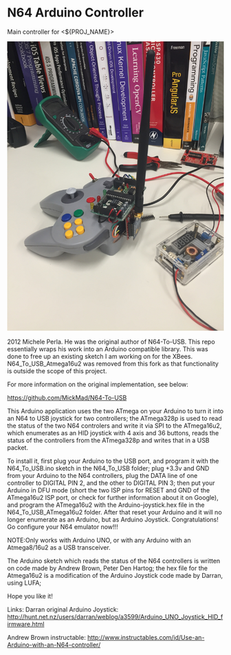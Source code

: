 
# N64 Arduino Controller

Main controller for &lt;${PROJ_NAME}>

![Alt text](./assets/Controller2.jpeg?raw=true "Optional Title")

2012 Michele Perla. He was the original author of N64-To-USB. This repo essentially
wraps his work into an Arduino compatible library. This was done to free up an
existing sketch I am working on for the XBees. N64_To_USB_Atmega16u2 was removed
from this fork as that functionality is outside the scope of this project.

For more information on the original implementation, see below:

https://github.com/MickMad/N64-To-USB


This Arduino application uses the two ATmega on your Arduino to turn it into
an N64 to USB joystick for two controllers; the ATmega328p is used to read 
the status of the two N64 controlers and write it via SPI to the ATmega16u2,
which enumerates as an HID joystick with 4 axis and 36 buttons, reads the 
status of the controllers from the ATmega328p and writes that in a USB packet.

To install it, first plug your Arduino to the USB port, and program it with 
the N64_To_USB.ino sketch in the N64_To_USB folder; plug +3.3v and GND 
from your Arduino to the N64 controllers, plug the DATA line of one controller 
to DIGITAL PIN 2, and the other to DIGITAL PIN 3; then put your Arduino in DFU 
mode (short the two ISP pins for RESET and GND of the ATmega16u2 ISP port, or 
check for further information about it on Google), and program the ATmega16u2 
with the Arduino-joystick.hex file in the N64_To_USB_ATmega16u2 folder. 
After that reset your Arduino and it will no longer enumerate as an Arduino, 
but as Arduino Joystick. Congratulations! Go configure your N64 emulator now!!!

NOTE:Only works with Arduino UNO, or with any Arduino with an Atmega8/16u2 as a
USB transceiver.

The Arduino sketch which reads the status of the N64 controllers is written on
code made by Andrew Brown, Peter Den Hartog; the hex file for the Atmega16u2
is a modification of the Arduino Joystick code made by Darran, using LUFA;

Hope you like it!


Links:
Darran original Arduino Joystick:
http://hunt.net.nz/users/darran/weblog/a3599/Arduino_UNO_Joystick_HID_firmware.html

Andrew Brown instructable:
http://www.instructables.com/id/Use-an-Arduino-with-an-N64-controller/


